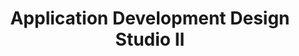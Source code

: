 ---
title: Application Development Design Studio II
number: IST 361
description: EXAMPLE DESCRIPTION
bulletin-link: http://bulletins.psu.edu/undergrad/courses/i/ist/361
pathway-list:
---